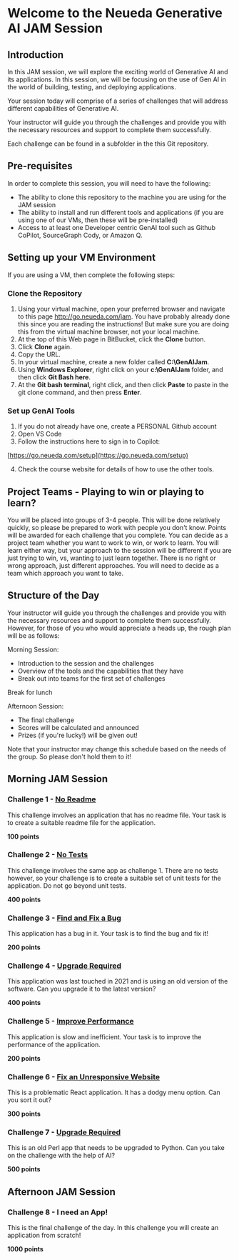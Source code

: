 # Welcome to the Neueda Generative AI JAM Session

## Introduction
In this JAM session, we will explore the exciting world of Generative AI and its
applications. In this session, we will be focusing on the use of Gen AI in the world of 
building, testing, and deploying applications.

Your session today will comprise of a series of challenges that will address different capabilities of Generative AI.

Your instructor will guide you through the challenges and provide you with the necessary resources and support to complete them successfully.

Each challenge can be found in a subfolder in the this Git repository.

## Pre-requisites
In order to complete this session, you will need to have the following:

- The ability to clone this repository to the machine you are using for the JAM session
- The ability to install and run different tools and applications (if you are using one of our VMs, then these will be pre-installed)
- Access to at least one Developer centric GenAI tool such as Github CoPilot, SourceGraph Cody, or Amazon Q. 

## Setting up your VM Environment
If you are using a VM, then complete the following steps:

### Clone the Repository
1. Using your virtual machine, open your preferred browser and navigate to this page http://go.neueda.com/jam. You have probably already done this since you are reading the instructions! But make sure you are doing this from the virtual machine browser, not your local machine.
2. At the top of this Web page in BitBucket, click the **Clone** button.
3. Click **Clone** again.
4. Copy the URL.
5. In your virtual machine, create a new folder called **C:\GenAIJam**.
6. Using **Windows Explorer**, right click on your **c:\GenAIJam** folder, and then click **Git Bash here**.
7. At the **Git bash terminal**, right click, and then click **Paste** to paste in the git clone command, and then press **Enter**.

### Set up GenAI Tools
1. If you do not already have one, create a PERSONAL Github account
2. Open VS Code
3. Follow the instructions here to sign in to Copilot:

[https://go.neueda.com/setup](https://go.neueda.com/setup)

4. Check the course website for details of how to use the other tools.


## Project Teams - Playing to win or playing to learn?

You will be placed into groups of 3-4 people. This will be done relatively quickly, so please be prepared to work with people you don't know. Points will be awarded for each challenge that you complete. You can decide as a project team whether you want to work to win, or work to learn. You will learn either way, but your approach to the session will be different if you are just trying to win, vs, wanting to just learn together. There is no right or wrong approach, just different approaches. You will need to decide as a team which approach you want to take.

## Structure of the Day

Your instructor will guide you through the challenges and provide you with the necessary resources and support to complete them successfully. However, for those of you who would appreciate a heads up, the rough plan will be as follows:

Morning Session:

* Introduction to the session and the challenges
* Overview of the tools and the capabilities that they have
* Break out into teams for the first set of challenges

Break for lunch

Afternoon Session:

* The final challenge
* Scores will be calculated and announced
* Prizes (if you're lucky!) will be given out!

Note that your instructor may change this schedule based on the needs of the group. So please don't hold them to it!

## Morning JAM Session

### Challenge 1 - [No Readme](challenges/no-readme/readme.md)
This challenge involves an application that has no readme file. Your task is to create a suitable readme file for the application.

**100 points**

### Challenge 2 - [No Tests](challenges/no-tests/readme.md)
This challenge involves the same app as challenge 1. There are no tests however, so your challenge is to create a suitable set of unit tests for the application. Do not go beyond unit tests.

**400 points**

### Challenge 3 - [Find and Fix a Bug](challenges/find-and-fix-a-bug/README.md)
This application has a bug in it. Your task is to find the bug and fix it!

**200 points**

### Challenge 4 - [Upgrade Required](challenges/upgrade-required/readme.md)
This application was last touched in 2021 and is using an old version of the software. Can you upgrade it to the latest version?

**400 points**

### Challenge 5 - [Improve Performance](challenges/improve-performance/Readme.md)
This application is slow and inefficient. Your task is to improve the performance of the application.

**200 points**

### Challenge 6 - [Fix an Unresponsive Website](challenges/fix-an-unresponsive-website/README.md)
This is a problematic React application. It has a dodgy menu option. Can you sort it out?

**300 points**

### Challenge 7 - [Upgrade Required](challenges/upgrade-required/readme.md)
This is an old Perl app that needs to be upgraded to Python. Can you take on the challenge with the help of AI?

**500 points**

## Afternoon JAM Session


### Challenge 8 - I need an App!
This is the final challenge of the day. In this challenge you will create an application from scratch!

**1000 points**
